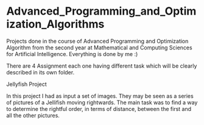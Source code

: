 # Advanced_Programming_and_Optimization_Algorithms
Projects done in the course of Advanced Programming and Optimization Algorithm from the second year at Mathematical and Computing Sciences for Artificial Intelligence. Everything is done by me :) 

There are 4 Assignment each one having different task which will be clearly described in its own folder.


Jellyfish Project

In this project I had as input a set of images. They may be seen as a series of pictures of a Jellifish moving rightwards.
The main task was to find a way to determine the rightful order, in terms of distance, between the first and all the other pictures. 
